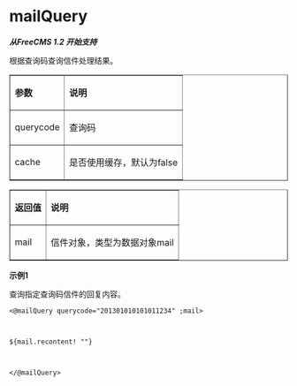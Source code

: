 # mailQuery #
<p><strong><em>从<span>FreeCMS 1.2<span> </span></span>开始支持</em></strong></p>
<p>根据查询码查询信件处理结果。</p>
<p>
<table cellpadding='0' cellspacing='0' border='1'>
<blockquote><tbody>
<blockquote><tr>
<blockquote><td>
<p><strong><span>参数</span></strong></p>
</td>
<td>
<p><strong><span>说明</span></strong></p>
</td>
</blockquote></tr>
<tr>
<blockquote><td>
<p><span>querycode</span></p>
</td>
<td>
<p><span>查询码</span></p>
</td>
</blockquote></tr>
<tr>
<blockquote><td>
<p><span>cache</span></p>
</td>
<td>
<p><span>是否使用缓存，默认为<span>false</span></span></p>
</td>
</blockquote></tr>
</blockquote></tbody>
</table>
</p>
<p> </p>
<p>
<table cellpadding='0' cellspacing='0' border='1'>
<tbody>
<blockquote><tr>
<blockquote><td>
<p><strong><span>返回值</span></strong></p>
</td>
<td>
<p><strong><span>说明</span></strong></p>
</td>
</blockquote></tr>
<tr>
<blockquote><td>
<p><span>mail</span></p>
</td>
<td>
<p><span>信件对象，类型为数据对象<span>mail</span></span></p>
</td>
</blockquote></tr>
</blockquote></tbody>
</table>
</p>
<p> </p>
<p><strong>示例<span>1</span></strong></p>
<p>查询指定查询码信件的回复内容。</p>
<p></blockquote>

<pre><code>&lt;@mailQuery querycode="201301010101011234" ;mail&gt;<br>
<br>
${mail.recontent! ""}<br>
<br>
&lt;/@mailQuery&gt;<br>
<br>
</code></pre>
</p>